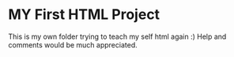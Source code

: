 # MY First HTML Project
This is my own folder trying to teach my self html again :) 
Help and comments would be much appreciated.
